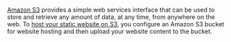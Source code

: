 [Amazon S3](http://aws.amazon.com/s3/) provides a simple web services interface that can be used to store and retrieve any amount of data, at any time, from anywhere on the web. To [host your static website on S3](http://docs.aws.amazon.com/AmazonS3/latest/dev/WebsiteHosting.html), you configure an Amazon S3 bucket for website hosting and then upload your website content to the bucket.
